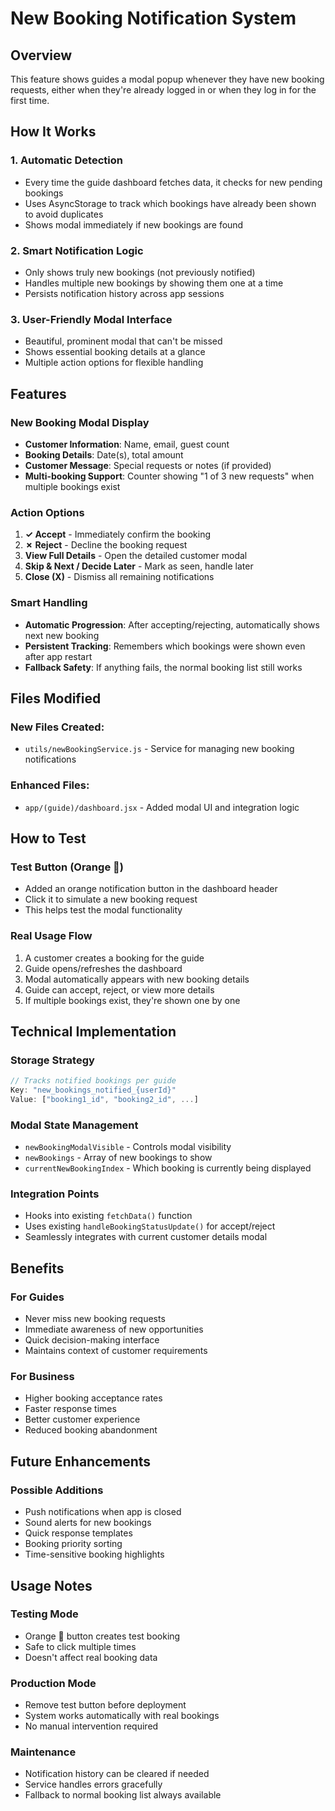 # New Booking Notification System

## Overview
This feature shows guides a modal popup whenever they have new booking requests, either when they're already logged in or when they log in for the first time.

## How It Works

### 1. **Automatic Detection**
- Every time the guide dashboard fetches data, it checks for new pending bookings
- Uses AsyncStorage to track which bookings have already been shown to avoid duplicates
- Shows modal immediately if new bookings are found

### 2. **Smart Notification Logic**
- Only shows truly new bookings (not previously notified)
- Handles multiple new bookings by showing them one at a time
- Persists notification history across app sessions

### 3. **User-Friendly Modal Interface**
- Beautiful, prominent modal that can't be missed
- Shows essential booking details at a glance
- Multiple action options for flexible handling

## Features

### **New Booking Modal Display**
- **Customer Information**: Name, email, guest count
- **Booking Details**: Date(s), total amount
- **Customer Message**: Special requests or notes (if provided)
- **Multi-booking Support**: Counter showing "1 of 3 new requests" when multiple bookings exist

### **Action Options**
1. **✓ Accept** - Immediately confirm the booking
2. **✗ Reject** - Decline the booking request  
3. **View Full Details** - Open the detailed customer modal
4. **Skip & Next / Decide Later** - Mark as seen, handle later
5. **Close (X)** - Dismiss all remaining notifications

### **Smart Handling**
- **Automatic Progression**: After accepting/rejecting, automatically shows next new booking
- **Persistent Tracking**: Remembers which bookings were shown even after app restart
- **Fallback Safety**: If anything fails, the normal booking list still works

## Files Modified

### **New Files Created:**
- `utils/newBookingService.js` - Service for managing new booking notifications

### **Enhanced Files:**
- `app/(guide)/dashboard.jsx` - Added modal UI and integration logic

## How to Test

### **Test Button (Orange 🔔)**
- Added an orange notification button in the dashboard header
- Click it to simulate a new booking request
- This helps test the modal functionality

### **Real Usage Flow**
1. A customer creates a booking for the guide
2. Guide opens/refreshes the dashboard
3. Modal automatically appears with new booking details
4. Guide can accept, reject, or view more details
5. If multiple bookings exist, they're shown one by one

## Technical Implementation

### **Storage Strategy**
```javascript
// Tracks notified bookings per guide
Key: "new_bookings_notified_{userId}"
Value: ["booking1_id", "booking2_id", ...]
```

### **Modal State Management**
- `newBookingModalVisible` - Controls modal visibility
- `newBookings` - Array of new bookings to show
- `currentNewBookingIndex` - Which booking is currently being displayed

### **Integration Points**
- Hooks into existing `fetchData()` function
- Uses existing `handleBookingStatusUpdate()` for accept/reject
- Seamlessly integrates with current customer details modal

## Benefits

### **For Guides**
- Never miss new booking requests
- Immediate awareness of new opportunities
- Quick decision-making interface
- Maintains context of customer requirements

### **For Business**
- Higher booking acceptance rates
- Faster response times
- Better customer experience
- Reduced booking abandonment

## Future Enhancements

### **Possible Additions**
- Push notifications when app is closed
- Sound alerts for new bookings
- Quick response templates
- Booking priority sorting
- Time-sensitive booking highlights

## Usage Notes

### **Testing Mode**
- Orange 🔔 button creates test booking
- Safe to click multiple times
- Doesn't affect real booking data

### **Production Mode**
- Remove test button before deployment
- System works automatically with real bookings
- No manual intervention required

### **Maintenance**
- Notification history can be cleared if needed
- Service handles errors gracefully
- Fallback to normal booking list always available
